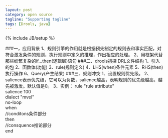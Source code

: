 ```yaml
---
layout: post
category: open source
tagline: "Supporting tagline"
tags: [Drools, java]
---
```

{% include JB/setup %}

###一，应用背景
1、规则引擎的作用就是根据预先制定的规则去和事实匹配，对符合激发条件的规则，执行规则中定义的推理，作出相应的处理。
2、用框架代替那些纷繁复杂的if...then(逻辑层)语句
###二、drools初探
DRL文件结构
1、引入的包
2、函数体(功能)
3、rule(规则定义)
4、LHS(when)条件元素
5、RHS(then)执行操作
6、Query(产生结果)
###三、规则冲突
1、设置规则优先级。
2、salience表示优先级，它可以为负数，salience越高，表明规则的优先级越高，越先被激发。默认值是0。
3、实例：
rule "rule attribute"   
salience 100   
dialect "mvel"   
no-loop    
    when         
        //conditons条件部分    
    then    
        //consquence推论部分  
  end
